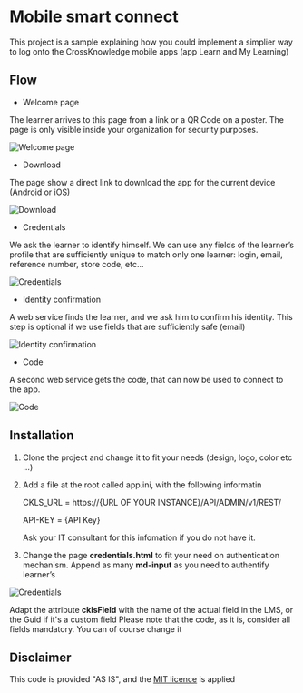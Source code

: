 # Mobile smart connect

This project is a sample explaining how you could implement a simplier way to log onto the CrossKnowledge mobile apps (app Learn and My Learning)

## Flow

* Welcome page

The learner arrives to this page from a link or a QR Code on a poster. The page is only visible inside your organization for security purposes.

![Welcome page](docs/step1.png)

* Download

The page show a direct link to download the app for the current device (Android or iOS)

![Download](docs/step2.png)

* Credentials

We ask the learner to identify himself. We can use any fields of the learner’s profile that are sufficiently unique to match only one learner: login, email, reference number, store code, etc…

![Credentials](docs/step3.png)

* Identity confirmation

A web service finds the learner, and we ask him to confirm his identity. This step is optional if we use fields that are sufficiently safe (email)

![Identity confirmation](docs/step4.png)

* Code

A second web service gets the code, that can now be used to connect to the app.

![Code](docs/step5.png)

## Installation

1. Clone the project and change it to fit your needs (design, logo, color etc ...)
2. Add a file at the root called app.ini, with the following informatin

    CKLS_URL = https://{URL OF YOUR INSTANCE}/API/ADMIN/v1/REST/

    API-KEY = {API Key}

    Ask your IT consultant for this infomation if you do not have it.

3. Change the page **credentials.html** to fit your need on authentication mechanism. Append as many **md-input** as you need
to authentify learner’s

![Credentials](docs/credCode.png)

Adapt the attribute **cklsField** with the name of the actual field in the LMS, or the Guid if it's a custom field
Please note that the code, as it is, consider all fields mandatory. You can of course change it

## Disclaimer

This code is provided "AS IS", and the [MIT licence](https://opensource.org/licenses/MIT) is applied